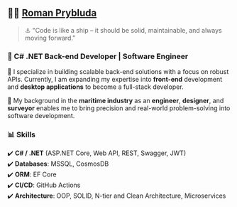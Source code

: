 ## 👨‍💻 **[Roman Prybluda](https://www.linkedin.com/in/romanprybluda/)**
> ⚓ "Code is like a ship – it should be solid, maintainable, and always moving forward."
### 🚀 C# .NET Back-end Developer | Software Engineer

🔹 I specialize in building scalable back-end solutions with a focus on robust APIs. Currently, I am expanding my expertise into **front-end** development and **desktop applications** to become a full-stack developer.

🔹 My background in the **maritime industry** as an **engineer**, **designer**, and **surveyor** enables me to bring precision and real-world problem-solving into software development.

### 📊 **Skills**
✔️ **C# / .NET** (ASP.NET Core, Web API, REST, Swagger, JWT)  
✔️ **Databases**: MSSQL, CosmosDB  
✔️ **ORM**: EF Core  
✔️ **CI/CD**: GitHub Actions  
✔️ **Architecture**: OOP, SOLID, N-tier and Clean Architecture, Microservices
